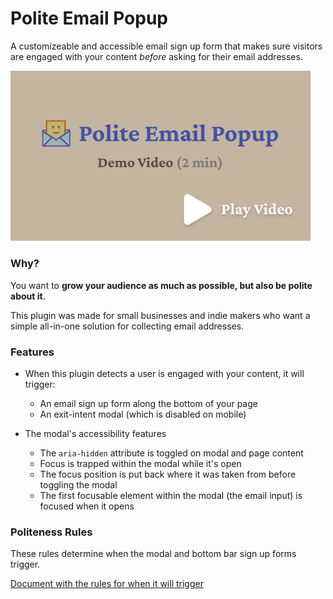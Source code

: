# Polite Email Popup

A customizeable and accessible email sign up form that makes sure visitors are engaged with your content *before* asking for their email addresses.

<a href="https://super-projects.b-cdn.net/polite-popup/videos/polite-demo.mp4" target="_blank"><img src="./demo/images/polite-full-logo-demo-video.png" width="480"></a>

### Why?

You want to **grow your audience as much as possible, but also be polite about it**.

This plugin was made for small businesses and indie makers who want a simple all-in-one solution for collecting email addresses. 

### Features

* When this plugin detects a user is engaged with your content, it will trigger:
  * An email sign up form along the bottom of your page
  * An exit-intent modal (which is disabled on mobile)

* The modal's accessibility features
  * The `aria-hidden` attribute is toggled on modal and page content
  * Focus is trapped within the modal while it's open
  * The focus position is put back where it was taken from before toggling the modal
  * The first focusable element within the modal (the email input) is focused when it opens

### Politeness Rules

These rules determine when the modal and bottom bar sign up forms trigger.

[Document with the rules for when it will trigger](https://docs.google.com/document/d/1zBnJ2lj0PW0lkdfggaJytKFnDkggymcDGi4iG09FqPc/edit?usp=sharing)

